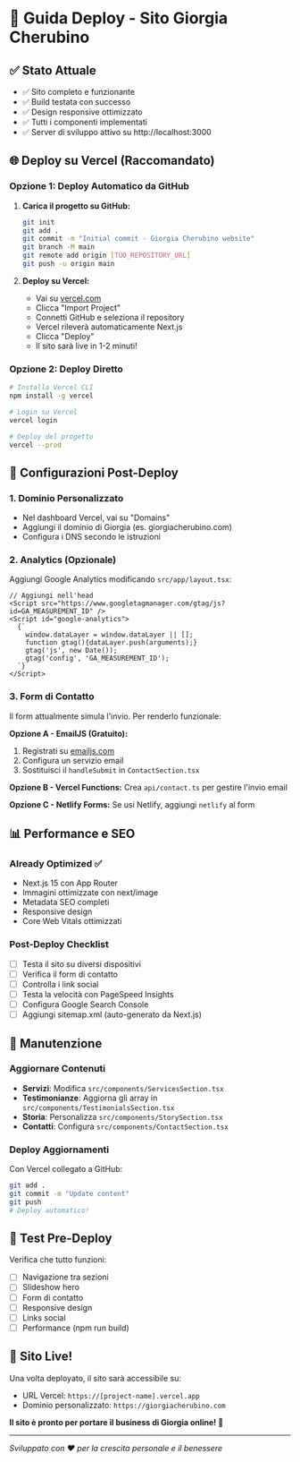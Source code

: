 # 🚀 Guida Deploy - Sito Giorgia Cherubino

## ✅ Stato Attuale
- ✅ Sito completo e funzionante
- ✅ Build testata con successo
- ✅ Design responsive ottimizzato
- ✅ Tutti i componenti implementati
- ✅ Server di sviluppo attivo su http://localhost:3000

## 🌐 Deploy su Vercel (Raccomandato)

### Opzione 1: Deploy Automatico da GitHub
1. **Carica il progetto su GitHub:**
   ```bash
   git init
   git add .
   git commit -m "Initial commit - Giorgia Cherubino website"
   git branch -M main
   git remote add origin [TUO_REPOSITORY_URL]
   git push -u origin main
   ```

2. **Deploy su Vercel:**
   - Vai su [vercel.com](https://vercel.com)
   - Clicca "Import Project"
   - Connetti GitHub e seleziona il repository
   - Vercel rileverà automaticamente Next.js
   - Clicca "Deploy"
   - Il sito sarà live in 1-2 minuti!

### Opzione 2: Deploy Diretto
```bash
# Installa Vercel CLI
npm install -g vercel

# Login su Vercel
vercel login

# Deploy del progetto
vercel --prod
```

## 🎯 Configurazioni Post-Deploy

### 1. Dominio Personalizzato
- Nel dashboard Vercel, vai su "Domains"
- Aggiungi il dominio di Giorgia (es. giorgiacherubino.com)
- Configura i DNS secondo le istruzioni

### 2. Analytics (Opzionale)
Aggiungi Google Analytics modificando `src/app/layout.tsx`:
```tsx
// Aggiungi nell'head
<Script src="https://www.googletagmanager.com/gtag/js?id=GA_MEASUREMENT_ID" />
<Script id="google-analytics">
  {`
    window.dataLayer = window.dataLayer || [];
    function gtag(){dataLayer.push(arguments);}
    gtag('js', new Date());
    gtag('config', 'GA_MEASUREMENT_ID');
  `}
</Script>
```

### 3. Form di Contatto
Il form attualmente simula l'invio. Per renderlo funzionale:

**Opzione A - EmailJS (Gratuito):**
1. Registrati su [emailjs.com](https://emailjs.com)
2. Configura un servizio email
3. Sostituisci il `handleSubmit` in `ContactSection.tsx`

**Opzione B - Vercel Functions:**
Crea `api/contact.ts` per gestire l'invio email

**Opzione C - Netlify Forms:**
Se usi Netlify, aggiungi `netlify` al form

## 📊 Performance e SEO

### Already Optimized ✅
- Next.js 15 con App Router
- Immagini ottimizzate con next/image
- Metadata SEO completi
- Responsive design
- Core Web Vitals ottimizzati

### Post-Deploy Checklist
- [ ] Testa il sito su diversi dispositivi
- [ ] Verifica il form di contatto
- [ ] Controlla i link social
- [ ] Testa la velocità con PageSpeed Insights
- [ ] Configura Google Search Console
- [ ] Aggiungi sitemap.xml (auto-generato da Next.js)

## 🔧 Manutenzione

### Aggiornare Contenuti
- **Servizi**: Modifica `src/components/ServicesSection.tsx`
- **Testimonianze**: Aggiorna gli array in `src/components/TestimonialsSection.tsx`
- **Storia**: Personalizza `src/components/StorySection.tsx`
- **Contatti**: Configura `src/components/ContactSection.tsx`

### Deploy Aggiornamenti
Con Vercel collegato a GitHub:
```bash
git add .
git commit -m "Update content"
git push
# Deploy automatico!
```

## 📱 Test Pre-Deploy

Verifica che tutto funzioni:
- [ ] Navigazione tra sezioni
- [ ] Slideshow hero
- [ ] Form di contatto
- [ ] Responsive design
- [ ] Links social
- [ ] Performance (npm run build)

## 🎉 Sito Live!

Una volta deployato, il sito sarà accessibile su:
- URL Vercel: `https://[project-name].vercel.app`
- Dominio personalizzato: `https://giorgiacherubino.com`

**Il sito è pronto per portare il business di Giorgia online! 🌟**

---
*Sviluppato con ❤️ per la crescita personale e il benessere*